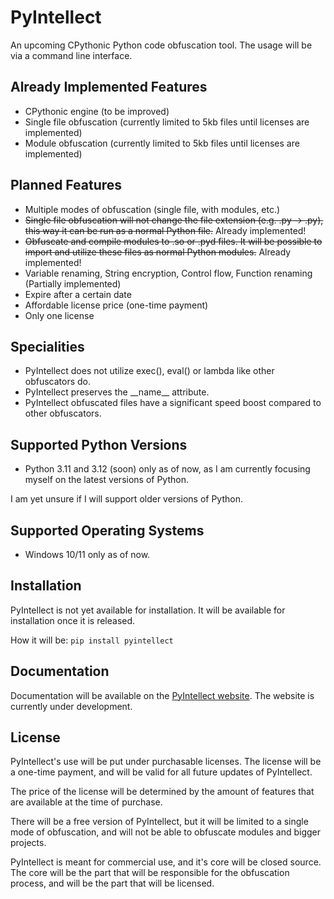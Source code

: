 # PyIntellect
An upcoming CPythonic Python code obfuscation tool.
The usage will be via a command line interface.

## Already Implemented Features
- CPythonic engine (to be improved)
- Single file obfuscation (currently limited to 5kb files until licenses are implemented)
- Module obfuscation (currently limited to 5kb files until licenses are implemented)

## Planned Features
- Multiple modes of obfuscation (single file, with modules, etc.)
- ~~Single file obfuscation will not change the file extension (e.g. .py -> .py), this way it can be run as a normal Python file.~~ Already implemented!
- ~~Obfuscate and compile modules to .so or .pyd files. It will be possible to import and utilize these files as normal Python modules.~~ Already implemented!
- Variable renaming, String encryption, Control flow, Function renaming (Partially implemented)
- Expire after a certain date
- Affordable license price (one-time payment)
- Only one license

## Specialities
- PyIntellect does not utilize exec(), eval() or lambda like other obfuscators do.
- PyIntellect preserves the __name\_\_ attribute.
- PyIntellect obfuscated files have a significant speed boost compared to other obfuscators.

## Supported Python Versions
- Python 3.11 and 3.12 (soon) only as of now, as I am currently focusing myself on the latest versions of Python.

I am yet unsure if I will support older versions of Python.

## Supported Operating Systems
- Windows 10/11 only as of now.

## Installation
PyIntellect is not yet available for installation. 
It will be available for installation once it is released.

How it will be: `pip install pyintellect`

## Documentation
Documentation will be available on the [PyIntellect website](https://pyintellect.com). The website is currently under development.

## License
PyIntellect's use will be put under purchasable licenses. The license will be a one-time payment, and will be valid for all future updates of PyIntellect.

The price of the license will be determined by the amount of features that are available at the time of purchase.

There will be a free version of PyIntellect, but it will be limited to a single mode of obfuscation, and will not be able to obfuscate modules and bigger projects.

PyIntellect is meant for commercial use, and it's core will be closed source. The core will be the part that will be responsible for the obfuscation process, and will be the part that will be licensed.
